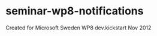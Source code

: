 seminar-wp8-notifications
=========================

Created for Microsoft Sweden WP8 dev.kickstart Nov 2012